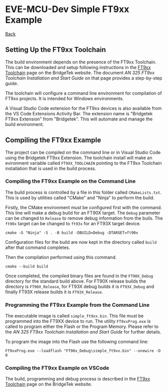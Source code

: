 # EVE-MCU-Dev Simple FT9xx Example

[Back](../README.md)

## Setting Up the FT9xx Toolchain

The build environment depends on the presence of the FT9xx Toolchain. This can be downloaded and setup following instructions in the [FT9xx Toolchain](https://brtchip.com/ft9xx-toolchain/) page on the BridgeTek website. The document *AN 325 FT9xx Toolchain Installation and Start Guide* on that page provides a step-by-step guide.

The toolchain will configure a command line environment for compilation of FT9xx projects. It is intended for Windows environments.

A Visual Studio Code extension for the FT9xx devices is also available from the VS Code Extensions Activity Bar. The extension name is "Bridgetek FT9xx Extension" from "Bridgetek". This will automate and manage the build environment.

## Compiling the FT9xx Example

The project can be compiled on the command line or in Visual Studio Code using the Bridgetek FT9xx Extension. The toolchain install will make an evironment variable called `FT9XX_TOOLCHAIN` pointing to the FT9xx Toolchain installation that is used in the build process.

### Compiling the FT9xx Example on the Command Line

The build process is controlled by a file in this folder called `CMakeLists.txt`. This is used by utilities called "CMake" and "Ninja" to perform the build.

Firstly, the CMake environment must be configured first with the command. This line will make a debug build for an FT90X target. The `Debug` parameter can be changed to `Release` to remove debug information from the buils. The `ft90x` target can be changed to `ft93x` for an FT93X target device.

```
cmake -G "Ninja" -S . -B build -DBUILD=Debug -DTARGET=ft90x
```

Configuration files for the build are now kept in the directory called `build` after that command completes.

Then the compilation performed using this command.

```
cmake --build build
```

Once completed, the compiled binary files are found in the `FT90X_Debug` directory for the standard build above. For FT90X release builds the directory is `FT90X_Release`, for FT93X debug builds it is `FT93X_Debug` and finally FT93X release builds it is `FT93X_Release`.

### Programming the FT9xx Example from the Command Line

The executable image is called `simple_ft9xx.bin`. This file must be programmed into the FT9XX device to run. The utility `FT9xxProg.exe` is called to program either the Flash or the Program Memory. Please refer to the *AN 325 FT9xx Toolchain Installation and Start Guide* for further details.

To program the image into the Flash use the following command line:
```
FT9xxProg.exe --loadflash "FT90x_Debug\simple_ft9xx.bin" --onewire -D 0
```

### Compiling the FT9xx Example on VSCode

The build, programming and debug process is described in the [FT9xx Toolchain](https://brtchip.com/ft9xx-toolchain/) page on the BridgeTek website.
